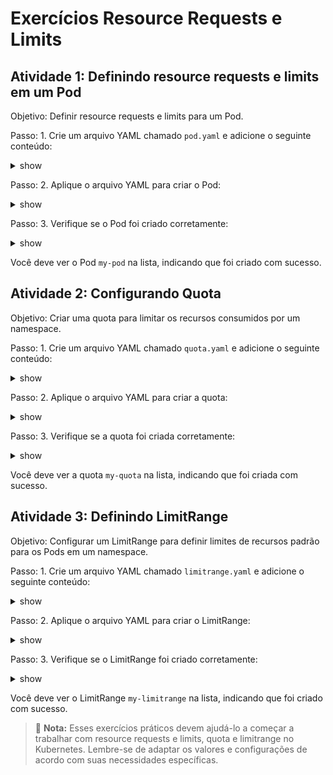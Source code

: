 # Exercícios Resource Requests e Limits

## Atividade 1: Definindo resource requests e limits em um Pod

Objetivo: Definir resource requests e limits para um Pod.

Passo: 1. Crie um arquivo YAML chamado `pod.yaml` e adicione o seguinte conteúdo:

<details><summary>show</summary>
<p>

```yaml
apiVersion: v1
kind: Pod
metadata:
  name: my-pod
spec:
  containers:
    - name: my-container
      image: nginx
      resources:
        requests:
          cpu: "100m"
          memory: "256Mi"
        limits:
          cpu: "200m"
          memory: "512Mi"
```

</p>
</details>

Passo: 2. Aplique o arquivo YAML para criar o Pod:

<details><summary>show</summary>
<p>

```bash
kubectl apply -f pod.yaml
```

</p>
</details>

Passo: 3. Verifique se o Pod foi criado corretamente:

<details><summary>show</summary>
<p>

```bash
kubectl get pods
```

</p>
</details>

Você deve ver o Pod `my-pod` na lista, indicando que foi criado com sucesso.

## Atividade 2: Configurando Quota

Objetivo: Criar uma quota para limitar os recursos consumidos por um namespace.

Passo: 1. Crie um arquivo YAML chamado `quota.yaml` e adicione o seguinte conteúdo:

<details><summary>show</summary>
<p>

```yaml
apiVersion: v1
kind: ResourceQuota
metadata:
  name: my-quota
spec:
  hard:
    requests.cpu: "1"
    requests.memory: 1Gi
    limits.cpu: "2"
    limits.memory: 2Gi
```

</p>
</details>

Passo: 2. Aplique o arquivo YAML para criar a quota:

<details><summary>show</summary>
<p>

```bash
kubectl apply -f quota.yaml
```

</p>
</details>

Passo: 3. Verifique se a quota foi criada corretamente:

<details><summary>show</summary>
<p>

```bash
kubectl get resourcequota
```

</p>
</details>

Você deve ver a quota `my-quota` na lista, indicando que foi criada com sucesso.

## Atividade 3: Definindo LimitRange

Objetivo: Configurar um LimitRange para definir limites de recursos padrão para os Pods em um namespace.

Passo: 1. Crie um arquivo YAML chamado `limitrange.yaml` e adicione o seguinte conteúdo:

<details><summary>show</summary>
<p>

```yaml
apiVersion: v1
kind: LimitRange
metadata:
  name: my-limitrange
spec:
  limits:
    - default:
        cpu: "200m"
        memory: "512Mi"
      defaultRequest:
        cpu: "100m"
        memory: "256Mi"
      type: Container
```

</p>
</details>

Passo: 2. Aplique o arquivo YAML para criar o LimitRange:

<details><summary>show</summary>
<p>

```bash
kubectl apply -f limitrange.yaml
```

</p>
</details>

Passo: 3. Verifique se o LimitRange foi criado corretamente:

<details><summary>show</summary>
<p>

```bash
kubectl get limitrange
```

```bash
kubectl describe limitrange my-limit
```

</p>
</details>

Você deve ver o LimitRange `my-limitrange` na lista, indicando que foi criado com sucesso.

> :memo: **Nota:** Esses exercícios práticos devem ajudá-lo a começar a trabalhar com resource requests e limits, quota e limitrange no Kubernetes. Lembre-se de adaptar os valores e configurações de acordo com suas necessidades específicas.